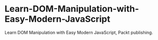 


# Learn-DOM-Manipulation-with-Easy-Modern-JavaScript
Learn DOM Manipulation with Easy Modern JavaScript, Packt publishing.
